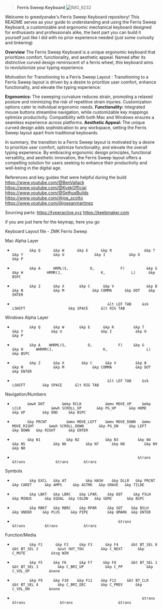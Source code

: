 > **Ferris Sweep Keyboard**
![IMG_9232](https://github.com/greedysnakeDRV/zmk-configV2/assets/161101617/4de14911-66ff-4c94-ab6c-a84ff53c6cac)

Welcome to greedysnake's Ferris Sweep Keyboard repository! This README serves as your guide to understanding and using the Ferris Sweep Keyboard, a customizable and ergonomic mechanical keyboard designed for enthusiasts and professionals alike, the best part you can build it yourself just like I did with no prior experience needed (just some curiosity and tinkering)

**Overview**
The Ferris Sweep Keyboard is a unique ergonomic keyboard that prioritizes comfort, functionality, and aesthetic appeal. Named after its distinctive curved design reminiscent of a ferris wheel, this keyboard aims to revolutionize your typing experience.

Motivation for Transitioning to a Ferris Sweep Layout : Transitioning to a Ferris Sweep layout is driven by a desire to prioritize user comfort, enhance functionality, and elevate the typing experience:

**Ergonomics:** The sweeping curvature reduces strain, promoting a relaxed posture and minimizing the risk of repetitive strain injuries. Customization options cater to individual ergonomic needs.
**Functionality:** Integrated mouse buttons streamline navigation, while customizable key mappings optimize productivity. Compatibility with both Mac and Windows ensures a seamless experience across platforms.
**Aesthetic Appeal:** The unique curved design adds sophistication to any workspace, setting the Ferris Sweep layout apart from traditional keyboards.

In summary, the transition to a Ferris Sweep layout is motivated by a desire to prioritize user comfort, optimize functionality, and elevate the overall typing experience. By embracing ergonomic design principles, functional versatility, and aesthetic innovation, the Ferris Sweep layout offers a compelling solution for users seeking to enhance their productivity and well-being in the digital age.

References and key guides that were helpful during the build
https://www.youtube.com/@BenVallack
https://www.youtube.com/@KyekOfficial
https://www.youtube.com/@SethusBuilds
https://www.youtube.com/@joe_scotto
https://www.youtube.com/@joseanmartinez

Sourcing parts:
https://typeractive.xyz
https://keebmaker.com

if you are just here for the keymap, here you go

Keyboard Layout file  - ZMK Ferris Sweep

Mac Alpha Layer
* 	          &kp Q      &kp W      &kp E      &kp R               &kp T                      &kp Y              &kp U              &kp I           &kp O      &kp P
*             &kp A      HRML(S,          D,            F)          &kp G                      &kp H           HRMR(J,                  K,            L)      &kp BSPC
*             &kp Z      &kp X       &kp C      &kp V               &kp B                      &kp N              &kp M             &kp COMMA      &kp DOT    &kp ENTER
*                                                 &lt LEF TAB     &sk LSHIFT                    &kp SPACE      &lt RIG TAB
    


Windows Alpha Layer
*             &kp Q      &kp W       &kp E      &kp R         &kp T                   &kp Y             &kp U                  &kp I           &kp O         &kp P
*             &kp A    WHRML(S,          D,            F)     &kp G                  &kp H      WHRMR(J,                       K,                  L)         &kp BSPC
*             &kp Z      &kp X        &kp C      &kp V         &kp B                  &kp N              &kp M             &kp COMMA           &kp DOT        &kp ENTER
*                                                 &lt LEF TAB     &sk LSHIFT        &kp SPACE      &lt RIG TAB


Navigation/Numbers
*            &mwh DOT        &mkp RCLK           &mmv MOVE_UP     &mkp LCLK              &mwh SCROLL_UP       &kp PG_UP      &kp HOME     &kp UP        &kp END     &kp BSPC  
*            &kp PRCNT         &mmv MOVE_LEFT    &mmv MOVE_DOWN   &mmv MOVE_RIGHT       &mwh SCROLL_DOWN       &kp PG_DN     &kp LEFT     &kp DOWN   &kp RIGHT      &kp ENTER      
*            &kp N1            &kp N2            &kp N3         &kp N4               &kp N5             &kp N6         &kp N7      &kp N8         &kp N9      &kp N0   
*                                                               &trans               &trans              &trans       &trans

        
Symbols
*             &kp EXCL   &kp AT         &kp HASH    &kp DLLR   &kp PRCNT     &kp CARET      &kp AMPS     &kp ASTRK   &kp GRAVE   &kp TILDE
*             &kp LBKT   &kp LBRC    &kp LPAR.    &kp DQT     &kp FSLH        &kp MINUS      &kp EQUAL  &kp COLON   &kp SEMI       &kp BSPC
*             &kp RBKT   &kp RBRC    &kp RPAR     &kp SQT    &kp BSLH        &kp UNDER     &kp PLUS     &kp PIPE         &kp QMARK  &kp ENTER
*                                                      &trans           &trans         &trans            &trans
    


Function/Media
*             &kp F1      &kp F2     &kp F3      &kp F4      &bt BT_SEL 0     &bt BT_SEL 2         &out OUT_TOG        &kp C_NEXT       &kp C_MUTE            &tog WIN
*             &kp F5     &kp F6      &kp F7     &kp F8       &bt BT_SEL 1     &bt BT_SEL 3         &kp C_BRI_UP          &kp C_PP           &kp C_VOL_UP         &none
*             &kp F9     &kp F10    &kp F11    &kp F12     &bt BT_CLR        &bt BT_SEL 4         &kp C_BRI_DEC       &kp C_PREV      &kp C_VOL_DN         &none
*                                                                 &trans        &trans                &trans                     &trans
